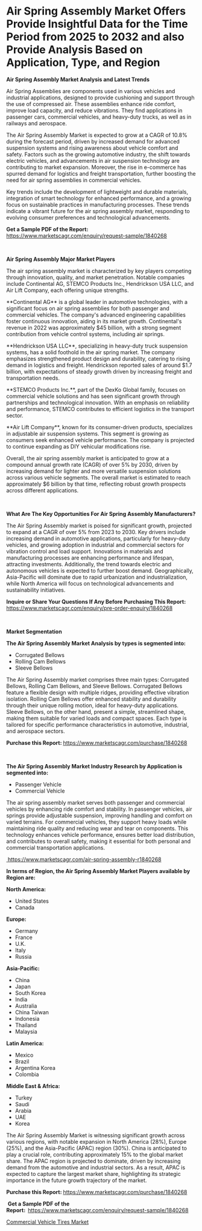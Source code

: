 <p><h1>Air Spring Assembly Market Offers Provide Insightful Data for the Time Period from 2025 to 2032 and also Provide Analysis Based on Application, Type, and Region</h1></p><p><strong>Air Spring Assembly Market Analysis and Latest Trends</strong></p>
<p><p>Air Spring Assemblies are components used in various vehicles and industrial applications, designed to provide cushioning and support through the use of compressed air. These assemblies enhance ride comfort, improve load capacity, and reduce vibrations. They find applications in passenger cars, commercial vehicles, and heavy-duty trucks, as well as in railways and aerospace.</p><p>The Air Spring Assembly Market is expected to grow at a CAGR of 10.8% during the forecast period, driven by increased demand for advanced suspension systems and rising awareness about vehicle comfort and safety. Factors such as the growing automotive industry, the shift towards electric vehicles, and advancements in air suspension technology are contributing to market expansion. Moreover, the rise in e-commerce has spurred demand for logistics and freight transportation, further boosting the need for air spring assemblies in commercial vehicles. </p><p>Key trends include the development of lightweight and durable materials, integration of smart technology for enhanced performance, and a growing focus on sustainable practices in manufacturing processes. These trends indicate a vibrant future for the air spring assembly market, responding to evolving consumer preferences and technological advancements.</p></p>
<p><strong>Get a Sample PDF of the Report:&nbsp;</strong> <a href="https://www.marketscagr.com/enquiry/request-sample/1840268?utm_campaign=2454&utm_medium=2&utm_source=Github&utm_content=ia&utm_term=30032025&utm_id=air-spring-assembly">https://www.marketscagr.com/enquiry/request-sample/1840268</a></p>
<p>&nbsp;</p>
<p><strong>Air Spring Assembly Major Market Players</strong></p>
<p><p>The air spring assembly market is characterized by key players competing through innovation, quality, and market penetration. Notable companies include Continental AG, STEMCO Products Inc., Hendrickson USA LLC, and Air Lift Company, each offering unique strengths.</p><p>**Continental AG** is a global leader in automotive technologies, with a significant focus on air spring assemblies for both passenger and commercial vehicles. The company's advanced engineering capabilities foster continuous innovation, aiding in its market growth. Continental's revenue in 2022 was approximately $45 billion, with a strong segment contribution from vehicle control systems, including air springs.</p><p>**Hendrickson USA LLC**, specializing in heavy-duty truck suspension systems, has a solid foothold in the air spring market. The company emphasizes strengthened product design and durability, catering to rising demand in logistics and freight. Hendrickson reported sales of around $1.7 billion, with expectations of steady growth driven by increasing freight and transportation needs.</p><p>**STEMCO Products Inc.**, part of the DexKo Global family, focuses on commercial vehicle solutions and has seen significant growth through partnerships and technological innovation. With an emphasis on reliability and performance, STEMCO contributes to efficient logistics in the transport sector.</p><p>**Air Lift Company**, known for its consumer-driven products, specializes in adjustable air suspension systems. This segment is growing as consumers seek enhanced vehicle performance. The company is projected to continue expanding as DIY vehicular modifications rise.</p><p>Overall, the air spring assembly market is anticipated to grow at a compound annual growth rate (CAGR) of over 5% by 2030, driven by increasing demand for lighter and more versatile suspension solutions across various vehicle segments. The overall market is estimated to reach approximately $6 billion by that time, reflecting robust growth prospects across different applications.</p></p>
<p>&nbsp;</p>
<p><strong>What Are The Key Opportunities For Air Spring Assembly Manufacturers?</strong></p>
<p><p>The Air Spring Assembly market is poised for significant growth, projected to expand at a CAGR of over 5% from 2023 to 2030. Key drivers include increasing demand in automotive applications, particularly for heavy-duty vehicles, and growing adoption in industrial and commercial sectors for vibration control and load support. Innovations in materials and manufacturing processes are enhancing performance and lifespan, attracting investments. Additionally, the trend towards electric and autonomous vehicles is expected to further boost demand. Geographically, Asia-Pacific will dominate due to rapid urbanization and industrialization, while North America will focus on technological advancements and sustainability initiatives.</p></p>
<p><strong>Inquire or Share Your Questions If Any Before Purchasing This Report:</strong> <a href="https://www.marketscagr.com/enquiry/pre-order-enquiry/1840268?utm_campaign=2454&utm_medium=2&utm_source=Github&utm_content=ia&utm_term=30032025&utm_id=air-spring-assembly">https://www.marketscagr.com/enquiry/pre-order-enquiry/1840268</a></p>
<p>&nbsp;</p>
<p><strong>Market Segmentation</strong></p>
<p><strong>The Air Spring Assembly Market Analysis by types is segmented into:</strong></p>
<p><ul><li>Corrugated Bellows</li><li>Rolling Cam Bellows</li><li>Sleeve Bellows</li></ul></p>
<p><p>The Air Spring Assembly market comprises three main types: Corrugated Bellows, Rolling Cam Bellows, and Sleeve Bellows. Corrugated Bellows feature a flexible design with multiple ridges, providing effective vibration isolation. Rolling Cam Bellows offer enhanced stability and durability through their unique rolling motion, ideal for heavy-duty applications. Sleeve Bellows, on the other hand, present a simple, streamlined shape, making them suitable for varied loads and compact spaces. Each type is tailored for specific performance characteristics in automotive, industrial, and aerospace sectors.</p></p>
<p><strong>Purchase this Report:&nbsp;</strong><a href="https://www.marketscagr.com/purchase/1840268?utm_campaign=2454&utm_medium=2&utm_source=Github&utm_content=ia&utm_term=30032025&utm_id=air-spring-assembly">https://www.marketscagr.com/purchase/1840268</a></p>
<p>&nbsp;</p>
<p><strong>The Air Spring Assembly Market Industry Research by Application is segmented into:</strong></p>
<p><ul><li>Passenger Vehicle</li><li>Commercial Vehicle</li></ul></p>
<p><p>The air spring assembly market serves both passenger and commercial vehicles by enhancing ride comfort and stability. In passenger vehicles, air springs provide adjustable suspension, improving handling and comfort on varied terrains. For commercial vehicles, they support heavy loads while maintaining ride quality and reducing wear and tear on components. This technology enhances vehicle performance, ensures better load distribution, and contributes to overall safety, making it essential for both personal and commercial transportation applications.</p></p>
<p><a href="https://www.marketscagr.com/air-spring-assembly-r1840268?utm_campaign=2454&utm_medium=2&utm_source=Github&utm_content=ia&utm_term=30032025&utm_id=air-spring-assembly">&nbsp;https://www.marketscagr.com/air-spring-assembly-r1840268</a></p>
<p><strong>In terms of Region, the Air Spring Assembly Market Players available by Region are:</strong></p>
<p>
    <p> <strong> North America: </strong>
        <ul>
            <li>United States</li>
            <li>Canada</li>
        </ul>
        </p> 
    <p> <strong> Europe: </strong>
        <ul>
            <li>Germany</li>
            <li>France</li>
            <li>U.K.</li>
            <li>Italy</li>
            <li>Russia</li>
        </ul>
        </p> 
    <p> <strong> Asia-Pacific: </strong>
        <ul>
            <li>China</li>
            <li>Japan</li>
            <li>South Korea</li>
            <li>India</li>
            <li>Australia</li>
            <li>China Taiwan</li>
            <li>Indonesia</li>
            <li>Thailand</li>
            <li>Malaysia</li>
        </ul>
        </p> 
    <p> <strong> Latin America: </strong>
        <ul>
            <li>Mexico</li>
            <li>Brazil</li>
            <li>Argentina Korea</li>
            <li>Colombia</li>
        </ul>
        </p> 
    <p> <strong> Middle East & Africa: </strong>
        <ul>
            <li>Turkey</li>
            <li>Saudi</li>
            <li>Arabia</li>
            <li>UAE</li>
            <li>Korea</li>
        </ul>
    </p>
    </p>
<p><p>The Air Spring Assembly Market is witnessing significant growth across various regions, with notable expansion in North America (28%), Europe (25%), and the Asia-Pacific (APAC) region (30%). China is anticipated to play a crucial role, contributing approximately 15% to the global market share. The APAC region is projected to dominate, driven by increasing demand from the automotive and industrial sectors. As a result, APAC is expected to capture the largest market share, highlighting its strategic importance in the future growth trajectory of the market.</p></p>
<p><strong>Purchase this Report: </strong><a href="https://www.marketscagr.com/purchase/1840268?utm_campaign=2454&utm_medium=2&utm_source=Github&utm_content=ia&utm_term=30032025&utm_id=air-spring-assembly">https://www.marketscagr.com/purchase/1840268</a></p>
<p>&nbsp;<strong>Get a Sample PDF of the Report:&nbsp;&nbsp;</strong><a href="https://www.marketscagr.com/enquiry/request-sample/1840268?utm_campaign=2454&utm_medium=2&utm_source=Github&utm_content=ia&utm_term=30032025&utm_id=air-spring-assembly">https://www.marketscagr.com/enquiry/request-sample/1840268</a></p>
<p><strong></strong></p>
<p><p><a href="https://github.com/osbornrdaflalo/Market-Research-Report-List-1/blob/main/commercial-vehicle-tires-market.md?utm_campaign=2454&utm_medium=2&utm_source=Github&utm_content=ia&utm_term=30032025&utm_id=air-spring-assembly">Commercial Vehicle Tires Market</a></p></p>